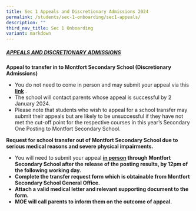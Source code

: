 ```yaml
---
title: Sec 1 Appeals and Discretionary Admissions 2024
permalink: /students/sec-1-onboarding/sec1-appeals/
description: ""
third_nav_title: Sec 1 Onboarding
variant: markdown
---
```

##### **<u> APPEALS AND DISCRETIONARY ADMISSIONS</u>**

**Appeal to transfer in to Montfort Secondary School (Discretionary Admissions)**
* You do not need to come in person and may submit your appeal via this <b>[link](https://form.gov.sg/655b57578e4b8a0012495fde)</b> .
* The school will contact parents whose appeal is successful by 2 January 2024.
* Please note that students who wish to appeal for a school transfer may submit their appeals but are likely to be unsuccessful if they have not met the cut-off point for the respective courses in this year’s Secondary One Posting to Montfort Secondary School. 

**Request for school transfer out of Montfort Secondary School due to serious medical reasons and severe physical impairments.**

* You will need to submit your appeal <u><b>in person<b></b></b></u><b><b> through Montfort Secondary School after the release of the posting results, **by 12pm of the following working day.**
* Complete the transfer request form which is obtainable from Montfort Secondary School General Office.
* Attach a valid medical letter and relevant supporting document to the form.
* MOE will call parents to inform them on the outcome of appeal.</b></b>
